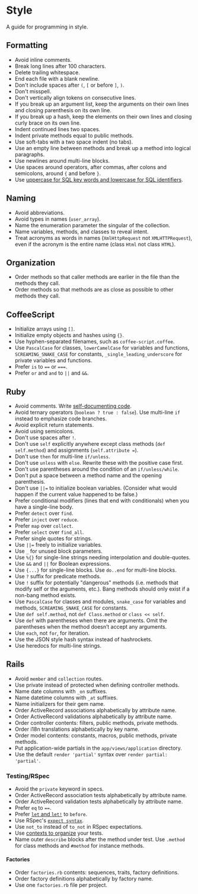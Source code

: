 # Style

A guide for programming in style.

## Formatting

* Avoid inline comments.
* Break long lines after 100 characters.
* Delete trailing whitespace.
* End each file with a blank newline.
* Don't include spaces after ```(```, ```[``` or before ```]```, ```)```.
* Don't misspell.
* Don't vertically align tokens on consecutive lines.
* If you break up an argument list, keep the arguments on their own lines and closing parenthesis on its own line.
* If you break up a hash, keep the elements on their own lines and closing curly brace on its own line.
* Indent continued lines two spaces.
* Indent private methods equal to public methods.
* Use soft-tabs with a two space indent (no tabs).
* Use an empty line between methods and break up a method into logical paragraphs.
* Use newlines around multi-line blocks.
* Use spaces around operators, after commas, after colons and semicolons, around ```{``` and before ```}```.
* Use [uppercase for SQL key words and lowercase for SQL identifiers](http://www.postgresql.org/docs/9.2/static/sql-syntax-lexical.html#SQL-SYNTAX-IDENTIFIERS).

## Naming

* Avoid abbreviations.
* Avoid types in names (```user_array```).
* Name the enumeration parameter the singular of the collection.
* Name variables, methods, and classes to reveal intent.
* Treat acronyms as words in names (```XmlHttpRequest``` not ```XMLHTTPRequest```), even if the acronym is the entire name (class ```Html``` not class ```HTML```).

## Organization

* Order methods so that caller methods are earlier in the file than the methods they call.
* Order methods so that methods are as close as possible to other methods they call.

## CoffeeScript

* Initialize arrays using ```[]```.
* Initialize empty objects and hashes using ```{}```.
* Use hyphen-separated filenames, such as ```coffee-script.coffee```.
* Use ```PascalCase``` for classes, ```lowerCamelCase``` for variables and functions, ```SCREAMING_SNAKE_CASE``` for constants, ```_single_leading_underscore``` for private variables and functions.
* Prefer ```is``` to ```==``` or ```===```.
* Prefer ```or``` and ```and``` to ```||``` and ```&&```.

## Ruby

* Avoid comments. Write [self-documenting code](http://en.wikipedia.org/wiki/Self-documenting).
* Avoid ternary operators (```boolean ? true : false```). Use multi-line ```if``` instead to emphasize code branches.
* Avoid explicit return statements.
* Avoid using semicolons.
* Don't use spaces after ```!```.
* Don't use ```self``` explicitly anywhere except class methods (```def self.method```) and assignments (```self.attribute =```).
* Don't use ```then``` for multi-line ```if/unless```.
* Don't use ```unless``` with ```else```. Rewrite these with the positive case first.
* Don't use parentheses around the condition of an ```if/unless/while```.
* Don't put a space between a method name and the opening parenthesis.
* Don't use ```||=``` to initialize boolean variables. (Consider what would happen if the current value happened to be false.)
* Prefer conditional modifiers (lines that end with conditionals) when you have a single-line body.
* Prefer ```detect``` over ```find```.
* Prefer ```inject``` over ```reduce```.
* Prefer ```map``` over ```collect```.
* Prefer ```select``` over ```find_all```.
* Prefer single quotes for strings.
* Use ```||=``` freely to initialize variables.
* Use ```_``` for unused block parameters.
* Use ```%{}``` for single-line strings needing interpolation and double-quotes.
* Use ```&&``` and ```||``` for Boolean expressions.
* Use ```{...}``` for single-line blocks. Use ```do..end``` for multi-line blocks.
* Use ```?``` suffix for predicate methods.
* Use ```!``` suffix for potentially "dangerous" methods (i.e. methods that modify self or the arguments, etc.). Bang methods should only exist if a non-bang method exists.
* Use ```PascalCase``` for classes and modules, ```snake_case``` for variables and methods, ```SCREAMING_SNAKE_CASE``` for constants.
* Use ```def self.method```, not ```def Class.method``` or ```class << self```.
* Use ```def``` with parentheses when there are arguments. Omit the parentheses when the method doesn’t accept any arguments.
* Use ```each```, not ```for```, for iteration.
* Use the JSON style hash syntax instead of hashrockets.
* Use heredocs for multi-line strings.

## Rails

* Avoid ```member``` and ```collection``` routes.
* Use private instead of protected when defining controller methods.
* Name date columns with ```_on``` suffixes.
* Name datetime columns with ```_at``` suffixes.
* Name initializers for their gem name.
* Order ActiveRecord associations alphabetically by attribute name.
* Order ActiveRecord validations alphabetically by attribute name.
* Order controller contents: filters, public methods, private methods.
* Order i18n translations alphabetically by key name.
* Order model contents: constants, macros, public methods, private methods.
* Put application-wide partials in the ```app/views/application``` directory.
* Use the default ```render 'partial'``` syntax over ```render partial: 'partial'```.

### Testing/RSpec

* Avoid the ```private``` keyword in specs.
* Order ActiveRecord association tests alphabetically by attribute name.
* Order ActiveRecord validation tests alphabetically by attribute name.
* Prefer ```eq``` to ```==```.
* Prefer [```let``` and ```let!```](http://stackoverflow.com/questions/5359558/when-to-use-rspec-let/5359979#5359979) to ```before```.
* Use RSpec's [```expect syntax```](http://myronmars.to/n/dev-blog/2012/06/rspecs-new-expectation-syntax).
* Use ```not_to``` instead of ```to_not``` in RSpec expectations.
* Use [contexts to organize](http://betterspecs.org/#contexts) your tests.
* Name outer ```describe``` blocks after the method under test. Use ```.method``` for class methods and ```#method``` for instance methods.

#### Factories

* Order ```factories.rb``` contents: sequences, traits, factory definitions.
* Order factory definitions alphabetically by factory name.
* Use one ```factories.rb``` file per project.
